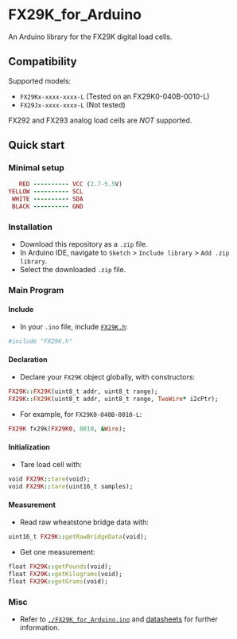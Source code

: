 # FX29K_for_Arduino
An Arduino library for the FX29K digital load cells.

## Compatibility
Supported models:
* `FX29Kx-xxxx-xxxx-L` (Tested on an FX29K0-040B-0010-L)
* `FX29Jx-xxxx-xxxx-L` (Not tested)

FX292 and FX293 analog load cells are *NOT* supported.

## Quick start
### Minimal setup
```ruby
   RED ---------- VCC (2.7-5.5V)
YELLOW ---------- SCL
 WHITE ---------- SDA
 BLACK ---------- GND
```
### Installation
* Download this repository as a `.zip` file.
* In Arduino IDE, navigate to `Sketch` > `Include library` > `Add .zip library`.
* Select the downloaded `.zip` file.
### Main Program
#### Include
* In your `.ino` file, include [`FX29K.h`](./FX29K.h):
```ruby
#include "FX29K.h"
```
#### Declaration
* Declare your `FX29K` object globally, with constructors:
```ruby  
FX29K::FX29K(uint8_t addr, uint8_t range);
FX29K::FX29K(uint8_t addr, uint8_t range, TwoWire* i2cPtr);
```
* For example, for `FX29K0-040B-0010-L`:
```ruby
FX29K fx29k(FX29K0, 0010, &Wire);
```

#### Initialization
* Tare load cell with:
```ruby
void FX29K::tare(void);
void FX29K::tare(uint16_t samples);
```

#### Measurement
* Read raw wheatstone bridge data with:
```ruby
uint16_t FX29K::getRawBridgeData(void);
```
* Get one measurement:
```ruby
float FX29K::getPounds(void);
float FX29K::getKilograms(void);
float FX29K::getGrams(void);
```

### Misc
* Refer to [`./FX29K_for_Arduino.ino`](./FX29_for_Arduino.ino) and [datasheets](https://www.te.com/commerce/DocumentDelivery/DDEController?Action=showdoc&DocId=Data+Sheet%7FFX29%7FA5%7Fpdf%7FEnglish%7FENG_DS_FX29_A5.pdf%7FCAT-FSE0006) for further information.
